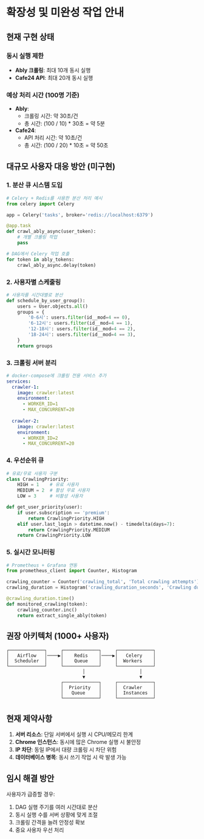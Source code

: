 # 확장성 및 미완성 작업 안내

## 현재 구현 상태

### 동시 실행 제한
- **Ably 크롤링**: 최대 10개 동시 실행
- **Cafe24 API**: 최대 20개 동시 실행

### 예상 처리 시간 (100명 기준)
- **Ably**: 
  - 크롤링 시간: 약 30초/건
  - 총 시간: (100 / 10) * 30초 = 약 5분
- **Cafe24**:
  - API 처리 시간: 약 10초/건  
  - 총 시간: (100 / 20) * 10초 = 약 50초

## 대규모 사용자 대응 방안 (미구현)

### 1. 분산 큐 시스템 도입
```python
# Celery + Redis를 사용한 분산 처리 예시
from celery import Celery

app = Celery('tasks', broker='redis://localhost:6379')

@app.task
def crawl_ably_async(user_token):
    # 개별 크롤링 작업
    pass

# DAG에서 Celery 작업 호출
for token in ably_tokens:
    crawl_ably_async.delay(token)
```

### 2. 사용자별 스케줄링
```python
# 사용자를 시간대별로 분산
def schedule_by_user_group():
    users = User.objects.all()
    groups = {
        '0-6시': users.filter(id__mod=4 == 0),
        '6-12시': users.filter(id__mod=4 == 1),
        '12-18시': users.filter(id__mod=4 == 2),
        '18-24시': users.filter(id__mod=4 == 3),
    }
    return groups
```

### 3. 크롤링 서버 분리
```yaml
# docker-compose에 크롤링 전용 서비스 추가
services:
  crawler-1:
    image: crawler:latest
    environment:
      - WORKER_ID=1
      - MAX_CONCURRENT=20
  
  crawler-2:
    image: crawler:latest
    environment:
      - WORKER_ID=2
      - MAX_CONCURRENT=20
```

### 4. 우선순위 큐
```python
# 유료/무료 사용자 구분
class CrawlingPriority:
    HIGH = 1    # 유료 사용자
    MEDIUM = 2  # 활성 무료 사용자
    LOW = 3     # 비활성 사용자

def get_user_priority(user):
    if user.subscription == 'premium':
        return CrawlingPriority.HIGH
    elif user.last_login > datetime.now() - timedelta(days=7):
        return CrawlingPriority.MEDIUM
    return CrawlingPriority.LOW
```

### 5. 실시간 모니터링
```python
# Prometheus + Grafana 연동
from prometheus_client import Counter, Histogram

crawling_counter = Counter('crawling_total', 'Total crawling attempts')
crawling_duration = Histogram('crawling_duration_seconds', 'Crawling duration')

@crawling_duration.time()
def monitored_crawling(token):
    crawling_counter.inc()
    return extract_single_ably(token)
```

## 권장 아키텍처 (1000+ 사용자)

```
┌─────────────┐     ┌─────────────┐     ┌─────────────┐
│   Airflow   │────▶│    Redis    │────▶│   Celery    │
│  Scheduler  │     │    Queue    │     │  Workers    │
└─────────────┘     └─────────────┘     └─────────────┘
                            │                    │
                            ▼                    ▼
                    ┌─────────────┐     ┌─────────────┐
                    │  Priority   │     │  Crawler    │
                    │   Queue     │     │  Instances  │
                    └─────────────┘     └─────────────┘
```

## 현재 제약사항

1. **서버 리소스**: 단일 서버에서 실행 시 CPU/메모리 한계
2. **Chrome 인스턴스**: 동시에 많은 Chrome 실행 시 불안정
3. **IP 차단**: 동일 IP에서 대량 크롤링 시 차단 위험
4. **데이터베이스 병목**: 동시 쓰기 작업 시 락 발생 가능

## 임시 해결 방안

사용자가 급증할 경우:
1. DAG 실행 주기를 여러 시간대로 분산
2. 동시 실행 수를 서버 상황에 맞게 조절
3. 크롤링 간격을 늘려 안정성 확보
4. 중요 사용자 우선 처리